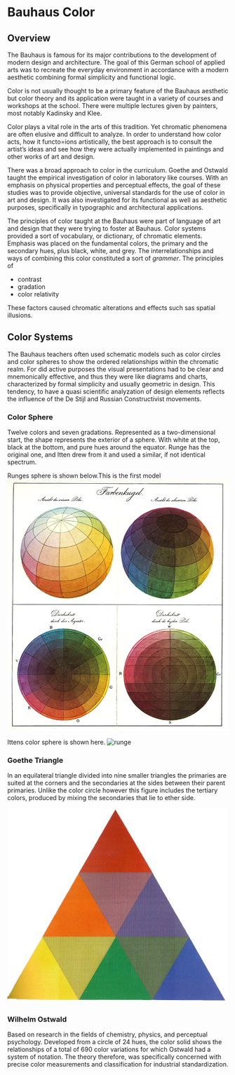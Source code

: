 # Bauhaus Color

## Overview
The Bauhaus is famous for its major contributions to the development of modern design and architecture. The goal of this German school of applied arts was to recreate the everyday environment in accordance with a  modern aesthetic combining formal simplicity and functional logic. 

Color is not usually thought to be a primary feature of the Bauhaus aesthetic but color theory and its application were taught in a variety of courses and workshops at the school. There were multiple lectures given by painters, most notably Kadinsky and Klee.

Color plays a vital role in the arts of this tradition. Yet chromatic phenomena are often elusive and difficult to analyze. In order to understand how color acts, how it functo=ions artistically, the best approach is to consult the artist’s ideas and see how they were actually implemented in paintings and other works of art and design.

There was a broad approach to color in the curriculum. Goethe and Ostwald taught the empirical investigation of color in laboratory like courses. With an emphasis on physical properties and perceptual effects, the goal of these studies was to provide objective, universal standards for the use of color in art and design. It was also investigated for its functional as well as aesthetic purposes, specifically in typographic and architectural applications.

The principles of color taught at the Bauhaus were part of language of art and design that they were trying to foster at Bauhaus. Color systems provided a sort of vocabulary, or dictionary, of chromatic elements. Emphasis was placed on the fundamental colors, the primary and the secondary hues, plus black, white, and grey. The interrelationships and ways of combining this color constituted a sort of *grammer*. The principles of 

* contrast
* gradation
* color relativity

These factors caused chromatic alterations and effects such sas spatial illusions.


## Color Systems

The Bauhaus teachers often used schematic models such as color circles and color spheres to show the ordered relationships within the chromatic realm. For did active purposes the visual presentations had to be clear and mnemonically effective, and thus they were like diagrams and charts, characterized by formal simplicity and usually geometric in design. This tendency, to have a quasi scientific analyzation of design elements reflects the influence of the De Stijl and Russian Constructivist movements.

### Color Sphere

Twelve colors and seven gradations. Represented as a two-dimensional start, the shape represents the exterior of a sphere. With white at the top, black at the bottom, and pure hues around the equator. Runge has the original one, and Itten drew from it and used a similar, if not identical spectrum. 

Runges sphere is shown below.This is the first model
![runge](Runge_Farbenkugel.jpg)

Ittens color sphere is shown here.
![runge](itten.jpg)

### Goethe Triangle

In an equilateral triangle divided into nine smaller triangles the primaries are suited at the corners and the secondaries at the sides between their parent primaries. Unlike the color circle however this figure includes the tertiary colors, produced by mixing the secondaries that lie to ether side.

![goethe](goethe.jpg)


### Wilhelm Ostwald

Based on research in the fields of chemistry, physics, and perceptual psychology. Developed from a circle of 24 hues, the color solid shows the relationships of a total of 690 color variations for which Ostwald had a system of notation. The theory therefore, was specifically concerned with precise color measurements and classification for industrial standardization. 


